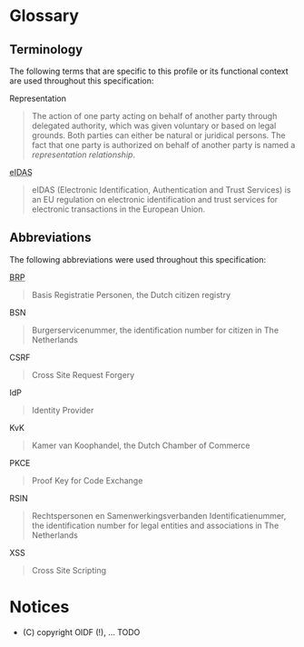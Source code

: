 # Glossary

## Terminology
The following terms that are specific to this profile or its functional context are used throughout this specification:

Representation

>  The action of one party acting on behalf of another party through delegated authority, which was given voluntary or based on legal grounds. Both parties can either be natural or juridical persons. The fact that one party is authorized on behalf of another party is named a _representation relationship_.

<abbr title="Electronic Identification, Authentication and Trust Services">eIDAS</abbr>

>  eIDAS (Electronic Identification, Authentication and Trust Services) is an EU regulation on electronic identification and trust services for electronic transactions in the European Union.

## Abbreviations
The following abbreviations were used throughout this specification:

<abbr title="Basis Registratie Personen, the Dutch citizen registry">BRP</abbr>
> Basis Registratie Personen, the Dutch citizen registry

BSN
> Burgerservicenummer, the identification number for citizen in The Netherlands

CSRF
> Cross Site Request Forgery

IdP
> Identity Provider

KvK
> Kamer van Koophandel, the Dutch Chamber of Commerce

PKCE
> Proof Key for Code Exchange

RSIN
> Rechtspersonen en Samenwerkingsverbanden Identificatienummer, the identification number for legal entities and associations in The Netherlands

XSS
> Cross Site Scripting

# Notices
* (C) copyright OIDF (!), ... TODO